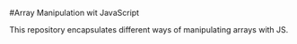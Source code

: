 #Array Manipulation wit JavaScript

This repository encapsulates different ways of manipulating arrays with JS.
